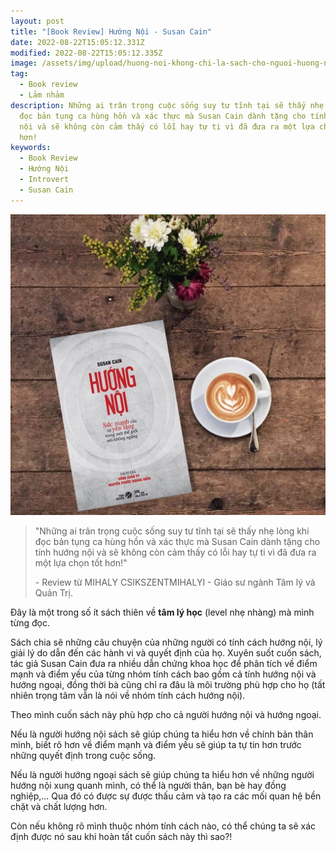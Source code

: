 ```yaml
---
layout: post
title: "[Book Review] Hướng Nội - Susan Cain"
date: 2022-08-22T15:05:12.331Z
modified: 2022-08-22T15:05:12.335Z
image: /assets/img/upload/huong-noi-khong-chi-la-sach-cho-nguoi-huong-noi-1024x978.jpeg
tag:
  - Book review
  - Lảm nhảm
description: Những ai trân trọng cuộc sống suy tư tĩnh tại sẽ thấy nhẹ lòng khi
  đọc bản tụng ca hùng hồn và xác thực mà Susan Cain dành tặng cho tính hướng
  nội và sẽ không còn cảm thấy có lỗi hay tự ti vì đã đưa ra một lựa chọn tốt
  hơn!
keywords:
  - Book Review
  - Hướng Nội
  - Introvert
  - Susan Cain
---
```

![Hướng Nội - Susan Cain](/assets/img/upload/huong-noi-khong-chi-la-sach-cho-nguoi-huong-noi-1024x978.jpeg "Hướng Nội - Susan Cain")

> "Những ai trân trọng cuộc sống suy tư tĩnh tại sẽ thấy nhẹ lòng khi đọc bản tụng ca hùng hồn và xác thực mà Susan Cain dành tặng cho tính hướng nội và sẽ không còn cảm thấy có lỗi hay tự ti vì đã đưa ra một lựa chọn tốt hơn!"
>
> \- Review từ MIHALY CSIKSZENTMIHALYI - Giáo sư ngành Tâm lý và Quản Trị.



Đây là một trong số ít sách thiên về **tâm lý học** (level nhẹ nhàng) mà mình từng đọc. 

Sách chia sẽ những câu chuyện của những người có tính cách hướng nội, lý giải lý do dẫn đến các hành vi và quyết định của họ. Xuyên suốt cuốn sách, tác giả Susan Cain đưa ra nhiều dẫn chứng khoa học để phân tích về điểm mạnh và điểm yếu của từng nhóm tính cách bao gồm cả tính hướng nội và hướng ngoại, đồng thời bà cũng chỉ ra đâu là môi trường phù hợp cho họ (tất nhiên trọng tâm vẫn là nói về nhóm tính cách hướng nội). 

Theo mình cuốn sách này phù hợp cho cả người hướng nội và hướng ngoại.

Nếu là người hướng nội sách sẽ giúp chúng ta hiểu hơn về chính bản thân mình, biết rõ hơn về điểm mạnh và điểm yếu sẽ giúp ta tự tin hơn trước những quyết định trong cuộc sống. 

Nếu là người hướng ngoại sách sẽ giúp chúng ta hiểu hơn về những người hướng nội xung quanh mình, có thể là người thân, bạn bè hay đồng nghiệp,... Qua đó có được sự được thấu cảm và tạo ra các mối quan hệ bền chặt và chất lượng hơn. 

Còn nếu không rõ mình thuộc nhóm tính cách nào, có thể chúng ta sẽ xác định được nó sau khi hoàn tất cuốn sách này thì sao?!